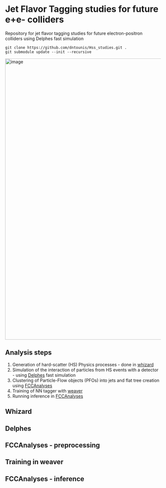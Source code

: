 # Jet Flavor Tagging studies for future e+e- colliders

Repository for jet flavor tagging studies for future electron-positron colliders using Delphes fast simulation


```
git clone https://github.com/dntounis/Hss_studies.git .
git submodule update --init --recursive

```


<img width="910" alt="image" src="https://github.com/user-attachments/assets/841c5d37-1118-4aec-899c-07e616c568e2">


## Analysis steps

1. Generation of hard-scatter (HS) Physics processes - done in [whizard](https://whizard.hepforge.org/)
2. Simulation of the interaction of particles from HS events with a detector - using [Delphes](https://github.com/delphes/delphes) fast simulation
3. Clustering of Particle-Flow objects (PFOs) into jets and flat tree creation using [FCCAnalyses](https://github.com/HEP-FCC/FCCAnalyses)
4. Training of NN tagger with [weaver](https://github.com/hqucms/weaver-core)
5. Running inference in [FCCAnalyses](https://github.com/HEP-FCC/FCCAnalyses)


## Whizard

## Delphes

## FCCAnalyses - preprocessing

## Training in weaver

## FCCAnalyses - inference
